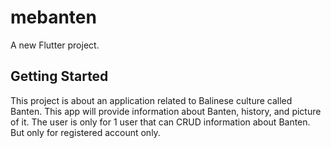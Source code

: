 # mebanten

A new Flutter project.

## Getting Started

This project is about an application related to Balinese culture called Banten. This app will provide information about Banten, history, and picture of it.
The user is only for 1 user that can CRUD information about Banten. But only for registered account only.
